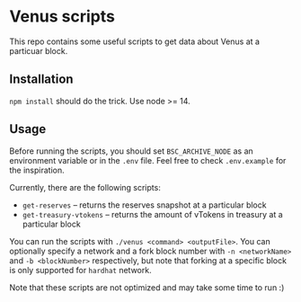 # Venus scripts

This repo contains some useful scripts to get data about Venus at a particuar block.

## Installation

`npm install` should do the trick. Use node >= 14.

## Usage

Before running the scripts, you should set `BSC_ARCHIVE_NODE` as an environment variable or in the `.env` file. Feel free to check `.env.example` for the inspiration.

Currently, there are the following scripts:

* `get-reserves` – returns the reserves snapshot at a particular block
* `get-treasury-vtokens` – returns the amount of vTokens in treasury at a particular block

You can run the scripts with `./venus <command> <outputFile>`. You can optionally specify a network and a fork block number with `-n <networkName>` and `-b <blockNumber>` respectively, but note that forking at a specific block is only supported for `hardhat` network.

Note that these scripts are not optimized and may take some time to run :)
